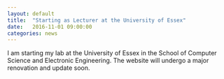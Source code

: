 ```yaml
---
layout: default
title:  "Starting as Lecturer at the University of Essex"
date:   2016-11-01 09:00:00
categories: news
---
```


I am starting my lab at the University of Essex in the School of Computer Science
and Electronic Engineering. The website will undergo a major renovation and
update soon.
